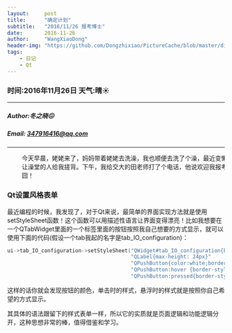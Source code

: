 ```yaml
---
layout:     post
title:      "确定计划"
subtitle:   "2016/11/26 报考博士"
date:       2016-11-26
author:     "WangXiaoDong"
header-img: "https://github.com/Dongzhixiao/PictureCache/blob/master/diaryPic/20161126.jpg?raw=true"
tags:
    - 日记
    - Qt
---
```


### 时间:2016年11月26日 天气:晴:sunny:
-----
#####   Author:冬之晓:confounded:
#####   Email: 347916416@qq.com
----------

<pre>
    今天早晨，姥姥来了，妈妈带着姥姥去洗澡，我也顺便去洗了个澡，最近变懒了，就买了一个搓澡的牌子，
    让澡堂的人给我搓背。下午，我给交大的田老师打了个电话，他说欢迎我报考，我想那就考吧，哎，先不找工作了，
    囧！
</pre>

### Qt设置风格表单
最近编程的时候，我发现了，对于Qt来说，最简单的界面实现方法就是使用setStyleSheet函数！这个函数可以用描述性语言让界面变得漂亮！比如我想要在一个QTabWidget里面的一个标签里面的按钮按照我自己想要的方式显示，就可以使用下面的代码(假设一个tab我起的名字是tab_IO_configuration)：

```C++
ui->tab_IO_configuration->setStyleSheet("QWidget#tab_IO_configuration{background-color: #F8F8FF}"
                                        "QLabel{max-height: 24px}"
                                        "QPushButton{color:white;border-radius:4px;border:3px groove red;border-style:outset}"
                                        "QPushButton:hover {border-style: ridge;}"
                                        "QPushButton:pressed{border-style: inset;}");
```

这样的话你就会发现按钮的颜色，单击时的样式，悬浮时的样式就是按照你自己希望的方式显示。

其具体的语法跟留下的样式表单一样，所以它的实质就是页面逻辑和功能逻辑分开，这种思想非常的棒，值得借鉴和学习。